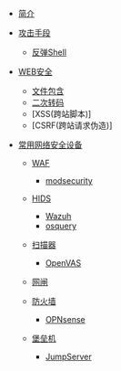 - [简介](network_security/README.md)

- [攻击手段](network_security/attack/README.md)
   - [反弹Shell](network_security/attack/shell.md)

- [WEB安全](network_security/web/README.md)
   - [文件包含](network_security/web/http/file_inclusion.md)
   - [二次转码](network_security/web/http/double_url_encodeing.md)
   - [XSS(跨站脚本)]
   - [CSRF(跨站请求伪造)]


- [常用网络安全设备](network_security/device/README.md)
   - [WAF](network_security/device/waf/README.md)
     - [modsecurity](network_security/device/waf/modsecurity/)

   - [HIDS](network_security/device/hids/README.md)
     - [Wazuh](network_security/device/hids/wazuh/)
     - [osquery](network_security/device/hids/osquery/)

   - [扫描器](network_security/device/scanner/README.md)
     - [OpenVAS](network_security/device/scanner/openvas/)

   - [网闸](network_security/device/gap/README.md)

   - [防火墙](network_security/device/fw/README.md)
     - [OPNsense](network_security/device/fw/opnsense/)

   - [堡垒机](network_security/device/bastionhost/README.md)
     - [JumpServer](network_security/device/bastionhost/jumpserver/)
